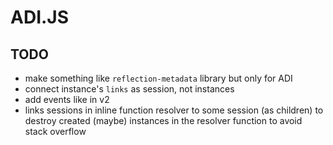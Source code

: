# ADI.JS

## TODO

- make something like `reflection-metadata` library but only for ADI
- connect instance's `links` as session, not instances
- add events like in v2
- links sessions in inline function resolver to some session (as children) to destroy created (maybe) instances in the resolver function to avoid stack overflow 
